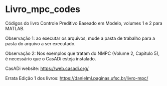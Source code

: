 # Livro_mpc_codes
Códigos do livro Controle Preditivo Baseado em Modelo, volumes 1 e 2 para MATLAB.


Observação 1: ao executar os arquivos, mude a pasta de trabalho para a pasta do arquivo a ser executado.

Observação 2: Nos exemplos que tratam do NMPC (Volume 2, Capítulo 5), é necessário que o CasADi esteja instalado.

CasADi website: https://web.casadi.org/

Errata Edição 1 dos livros: https://danielml.paginas.ufsc.br/livro-mpc/